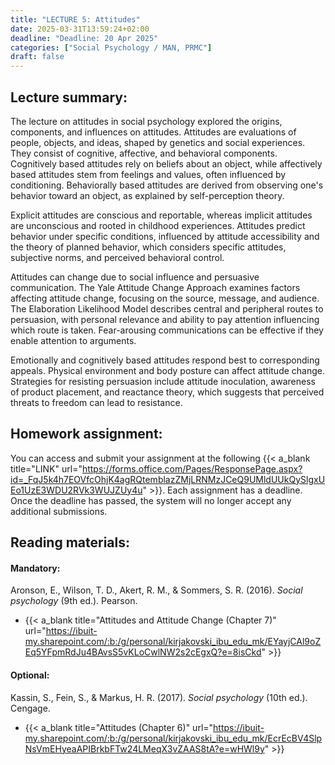 ```yaml
---
title: "LECTURE 5: Attitudes"
date: 2025-03-31T13:59:24+02:00
deadline: "Deadline: 20 Apr 2025"
categories: ["Social Psychology / MAN, PRMC"]
draft: false
---
```


## Lecture summary:

The lecture on attitudes in social psychology explored the origins, components, and influences on attitudes. Attitudes are evaluations of people, objects, and ideas, shaped by genetics and social experiences. They consist of cognitive, affective, and behavioral components. Cognitively based attitudes rely on beliefs about an object, while affectively based attitudes stem from feelings and values, often influenced by conditioning. Behaviorally based attitudes are derived from observing one's behavior toward an object, as explained by self-perception theory.

Explicit attitudes are conscious and reportable, whereas implicit attitudes are unconscious and rooted in childhood experiences. Attitudes predict behavior under specific conditions, influenced by attitude accessibility and the theory of planned behavior, which considers specific attitudes, subjective norms, and perceived behavioral control.

Attitudes can change due to social influence and persuasive communication. The Yale Attitude Change Approach examines factors affecting attitude change, focusing on the source, message, and audience. The Elaboration Likelihood Model describes central and peripheral routes to persuasion, with personal relevance and ability to pay attention influencing which route is taken. Fear-arousing communications can be effective if they enable attention to arguments.

Emotionally and cognitively based attitudes respond best to corresponding appeals. Physical environment and body posture can affect attitude change. Strategies for resisting persuasion include attitude inoculation, awareness of product placement, and reactance theory, which suggests that perceived threats to freedom can lead to resistance.

## Homework assignment:

You can access and submit your assignment at the following {{< a_blank title="LINK" url="https://forms.office.com/Pages/ResponsePage.aspx?id=_FqJ5k4h7EOVfcOhjK4agRQtemblazZMjLRNMzJCeQ9UMldUUkQySlgxUEo1UzE3WDU2RVk3WUJZUy4u" >}}. Each assignment has a deadline. Once the deadline has passed, the system will no longer accept any additional submissions.

## Reading materials:

#### Mandatory:

Aronson, E., Wilson, T. D., Akert, R. M., & Sommers, S. R. (2016). *Social psychology* (9th ed.). Pearson.

* {{< a_blank title="Attitudes and Attitude Change (Chapter 7)" url="https://ibuit-my.sharepoint.com/:b:/g/personal/kirjakovski_ibu_edu_mk/EYayjCAl9oZEq5YFpmRdJu4BAvsS5vKLoCwlNW2s2cEgxQ?e=8isCkd" >}}

#### Optional:

Kassin, S., Fein, S., & Markus, H. R. (2017). *Social psychology* (10th ed.). Cengage.

*  {{< a_blank title="Attitudes (Chapter 6)" url="https://ibuit-my.sharepoint.com/:b:/g/personal/kirjakovski_ibu_edu_mk/EcrEcBV4SlpNsVmEHyeaAPIBrkbFTw24LMeqX3vZAAS8tA?e=wHWl9y" >}}